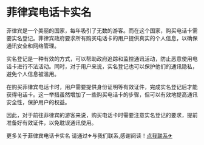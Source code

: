 # 菲律宾电话卡实名

菲律宾是一个美丽的国家，每年吸引了无数的游客。而在这个国家，购买电话卡需要实名登记。菲律宾政府要求所有购买电话卡的用户提供真实的个人信息，以确保通讯安全和网络管理。

实名登记是一种有效的方式，可以帮助政府追踪和监控通讯活动，防止恶意使用电话卡进行不法活动。同时，对于用户来说，实名登记也可以保护他们的通讯隐私，避免个人信息被滥用。

在购买菲律宾电话卡时，用户需要提供身份证明等有效证件，完成实名登记后才能获得电话卡。这一举措虽然增加了一些购买电话卡的步骤，但可以有效地提高通讯安全性，保护用户的权益。

因此，对于前往菲律宾的游客来说，购买电话卡时需要注意实名登记的要求，提前准备好有效证件，以免耽误通讯使用。

更多关于菲律宾电话卡实名 请通过✈与我们联系,感谢阅读！[点我联系✈](https://www.G208.com)